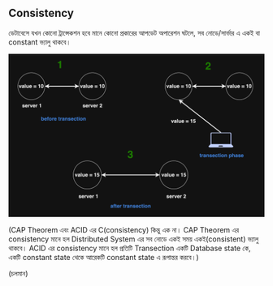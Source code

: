 ## Consistency

ডেটাবেসে যখন কোনো ট্রান্সেকশন হবে মানে কোনো প্রকারের আপডেট অপারেশন ঘটলে, সব নোডে/সার্ভার এ একই বা constant ভ্যালু থাকবে।

<p align="center">
  <img src="./images/consistency.png" alt="consistency">
</p>

(CAP Theorem এবং ACID এর C(consistency) কিন্তু এক না। CAP Theorem এর consistency মানে হল Distributed System এর সব নোডে একই সময় একই(consistent) ভ্যালু থাকবে। ACID এর consistency মানে হল প্রতিটি Transection একটি Database state কে, একটি constant state থেকে আরেকটি constant state এ রূপান্তর করবে।)

(চলমান)
